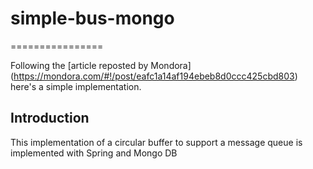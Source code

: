 # simple-bus-mongo
================

Following the [article reposted by Mondora] (https://mondora.com/#!/post/eafc1a14af194ebeb8d0ccc425cbd803) here's a simple implementation.

## Introduction

This implementation of a circular buffer to support a message queue is implemented with Spring and Mongo DB
